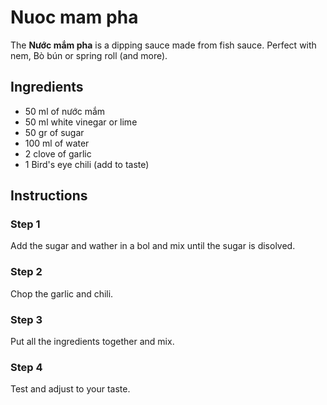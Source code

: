 # Nuoc mam pha

The **Nước mắm pha** is a dipping sauce made from fish sauce.
Perfect with nem, Bò bún or spring roll (and more).

## Ingredients

-   50 ml of nước mắm
-   50 ml white vinegar or lime
-   50 gr of sugar
-   100 ml of water
-   2 clove of garlic
-   1 Bird's eye chili (add to taste)

## Instructions

### Step 1
Add the sugar and wather in a bol and mix until the sugar is disolved.

### Step 2
Chop the garlic and chili.

### Step 3
Put all the ingredients together and mix.

### Step 4
Test and adjust to your taste.


